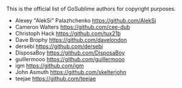 This is the official list of GoSublime authors for copyright purposes.

* Alexey "AlekSi" Palazhchenko https://github.com/AlekSi
* Cameron Walters https://github.com/cee-dub
* Christoph Hack https://github.com/tux21b
* Dave Brophy https://github.com/davelondon
* dersebi https://github.com/dersebi
* DisposaBoy https://github.com/DisposaBoy
* guillermooo https://github.com/guillermooo
* igm https://github.com/igm
* John Asmuth https://github.com/skelterjohn
* teejae https://github.com/teejae

